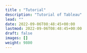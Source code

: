 ```yaml
---
title : "Tutorial"
description: "Tutorial of Tableau"
lead: ""
date: 2022-09-06T08:48:45+00:00
lastmod: 2022-09-06T08:48:45+00:00
draft: false
images: []
weight: 9800
---
```

